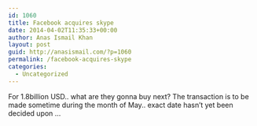 ```yaml
---
id: 1060
title: Facebook acquires skype
date: 2014-04-02T11:35:33+00:00
author: Anas Ismail Khan
layout: post
guid: http://anasismail.com/?p=1060
permalink: /facebook-acquires-skype
categories:
  - Uncategorized
---
```

For 1.8billion USD.. what are they gonna buy next? The transaction is to be made sometime during the month of May.. exact date hasn&#8217;t yet been decided upon &#8230;